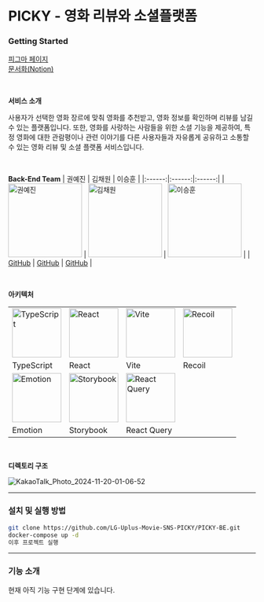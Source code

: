 # PICKY - 영화 리뷰와 소셜플랫폼

### Getting Started
[피그마 페이지](https://www.figma.com/design/rpAlhiLds5pygwPfPpD4lp/PICKY-%EB%94%94%EC%9E%90%EC%9D%B8-%EC%99%84%EC%84%B1%EB%B3%B8?node-id=0-1&node-type=canvas&t=pwFCyVmMoN1a41le-0)<br />
[문서화(Notion)](https://glass-joggers-e59.notion.site/PICKY-13c9fc77f3f6802ab7f1c2ee59b3aa8c?pvs=74)

<br />

**서비스 소개**

사용자가 선택한 영화 장르에 맞춰 영화를 추천받고, 영화 정보를 확인하며 리뷰를 남길 수 있는 플랫폼입니다. 또한, 영화를 사랑하는 사람들을 위한 소셜 기능을 제공하여, 특정 영화에 대한 관람평이나 관련 이야기를 다른 사용자들과 자유롭게 공유하고 소통할 수 있는 영화 리뷰 및 소셜 플랫폼 서비스입니다.

<br />

**Back-End Team**
| 권예진 | 김채원 | 이승훈 |
|:------:|:------:|:------:|
| <img src="https://file.notion.so/f/f/d159176b-8a5a-4fae-a499-a6b9c2e1223d/6e8573c3-0d20-4522-8bd0-36db76fad9a1/KakaoTalk_Photo_2024-09-24-17-29-43.jpeg?table=block&id=3c0f7a39-c2e0-4fa3-8b72-28992f3b8992&spaceId=d159176b-8a5a-4fae-a499-a6b9c2e1223d&expirationTimestamp=1732111200000&signature=4K9M42pvVT1LY2PKbssiA9fGCK6jt2IHPitEJl6NbwA&downloadName=KakaoTalk_Photo_2024-09-24-17-29-43.jpeg" alt="권예진" width="150"> | <img src="https://file.notion.so/f/f/d159176b-8a5a-4fae-a499-a6b9c2e1223d/6e9ad288-5b3d-4794-a019-8a20afa52cce/Capture_decran_2024-11-12_a_13.38.08.png?table=block&id=7211cb08-13dc-4fa7-abfb-0921592e204f&spaceId=d159176b-8a5a-4fae-a499-a6b9c2e1223d&expirationTimestamp=1732111200000&signature=iuV15kjxv0PzmssgpRxIFQCkM6r6ZpemETt3AsKPUPc&downloadName=Capture+d%E2%80%99e%CC%81cran+2024-11-12+a%CC%80+13.38.08.png" alt="김채원" width="150"> | <img src="https://file.notion.so/f/f/d159176b-8a5a-4fae-a499-a6b9c2e1223d/1c215bcb-551a-4067-983c-894e275eea34/Capture_decran_2024-11-12_a_15.02.50.png?table=block&id=e20d81d9-219d-40de-8b28-8cd93a95d1aa&spaceId=d159176b-8a5a-4fae-a499-a6b9c2e1223d&expirationTimestamp=1732111200000&signature=iQaY-trmoc3Eyw6hx05N68ArvYeSYLSVt320BgIq1LY&downloadName=Capture+d%E2%80%99e%CC%81cran+2024-11-12+a%CC%80+15.02.50.png" alt="이승훈" width="150"> |
| [GitHub](https://github.com/YaeJinKwon) | [GitHub](https://github.com/PeindreLaColline) | [GitHub](https://github.com/lsh981127) |

<br />

**아키텍처**

|  |  |  |  |
|-----------------|----------------|----------------|----------------|
| <img src="https://i.namu.wiki/i/EY559r31H-um8uTtptPIbCZoBGxsumSlwEH0T_rA6WmxQq1UwqyAf3cJQJXN7Fv5CoEz0kv5CBXzjkkPU_XWig.svg" alt="TypeScript" width="100"> | <img src="https://github.com/user-attachments/assets/e3b49dbb-981b-4804-acf9-012c854a2fd2" alt="React" width="100"> | <img src="https://ko.vite.dev/logo.svg" alt="Vite" width="100"> | <img src="https://encrypted-tbn0.gstatic.com/images?q=tbn:ANd9GcSii2UcY9fK5WXXPfa2z7urgqOcq63L5SObJQ&s" alt="Recoil" width="100"> |
| TypeScript | React | Vite | Recoil |
| <img src="https://encrypted-tbn0.gstatic.com/images?q=tbn:ANd9GcTKIe10L8m6JqDfjl_5BFRTz8yHoowQUgW6cA&s" alt="Emotion" width="100"> | <img src="https://blog.kakaocdn.net/dn/997rV/btsIkARkTej/PdtiBI82EnMzFQjgHkbuI1/img.png" alt="Storybook" width="100"> | <img src="https://t1.kakaocdn.net/kakao_tech/image/2022/06/images/01.png" alt="React Query" width="100"> |  |
| Emotion | Storybook | React Query |  |

<br />

**디렉토리 구조**

![KakaoTalk_Photo_2024-11-20-01-06-52](https://github.com/user-attachments/assets/edd360c5-7d24-49e2-bc59-945193993086)

---

### 설치 및 실행 방법

```bash
git clone https://github.com/LG-Uplus-Movie-SNS-PICKY/PICKY-BE.git
docker-compose up -d
이후 프로젝트 실행
```

---

### 기능 소개

현재 아직 기능 구현 단계에 있습니다.
